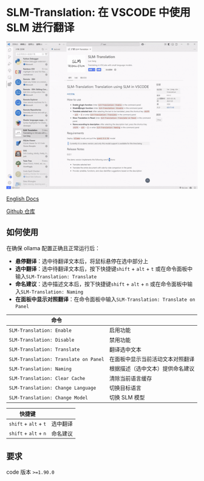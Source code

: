 # SLM-Translation: 在 VSCODE 中使用 SLM 进行翻译

![example](example.gif)

[English Docs](README_EN.md)

[Github 仓库](https://github.com/16-34/SLM-Translation)

## 如何使用

在确保 ollama 配置正确且正常运行后：

-   **悬停翻译**：选中待翻译文本后，将鼠标悬停在选中部分上
-   **选中翻译**：选中待翻译文本后，按下快捷键`shift` + `alt` + `t` 或在命令面板中输入`SLM-Translation: Translate`
-   **命名建议**：选中描述文本后，按下快捷键`shift` + `alt` + `n` 或在命令面板中输入`SLM-Translation: Naming`
-   **在面板中显示对照翻译**：在命令面板中输入`SLM-Translation: Translate on Panel`

| 命令                                  |                                  |
| ------------------------------------- | -------------------------------- |
| `SLM-Translation: Enable`             | 启用功能                         |
| `SLM-Translation: Disable`            | 禁用功能                         |
| `SLM-Translation: Translate`          | 翻译选中文本                     |
| `SLM-Translation: Translate on Panel` | 在面板中显示当前活动文本对照翻译 |
| `SLM-Translation: Naming`             | 根据描述（选中文本）提供命名建议 |
| `SLM-Translation: Clear Cache`        | 清除当前语言缓存                 |
| `SLM-Translation: Change Language`    | 切换目标语言                     |
| `SLM-Translation: Change Model`       | 切换 SLM 模型                    |

| 快捷键                |          |
| --------------------- | -------- |
| `shift` + `alt` + `t` | 选中翻译 |
| `shift` + `alt` + `n` | 命名建议 |

## 要求

code 版本 `>=1.90.0`
